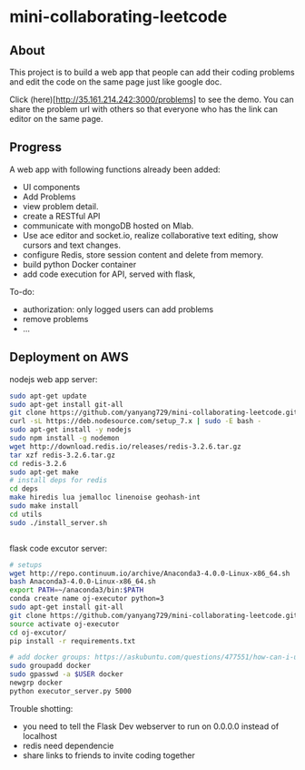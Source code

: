 # mini-collaborating-leetcode

## About
This project is to build a web app that people can add their coding problems and edit the code on the same page just like google doc. 

Click (here)[http://35.161.214.242:3000/problems] to see the demo. You can share the problem url with others so that everyone who has the link can editor on the same page.

## Progress
A web app with following functions already been added:
- UI components
- Add Problems
- view problem detail.
- create a RESTful API
- communicate with mongoDB hosted on Mlab.
- Use ace editor and socket.io, realize collaborative text editing, show cursors and text changes.
- configure Redis, store session content and delete from memory. 
- build python Docker container
- add code execution for API, served with flask, 

To-do:
- authorization: only logged users can add problems
- remove problems
- ...


## Deployment on AWS
nodejs web app server:
```bash
sudo apt-get update
sudo apt-get install git-all
git clone https://github.com/yanyang729/mini-collaborating-leetcode.git
curl -sL https://deb.nodesource.com/setup_7.x | sudo -E bash -
sudo apt-get install -y nodejs
sudo npm install -g nodemon
wget http://download.redis.io/releases/redis-3.2.6.tar.gz
tar xzf redis-3.2.6.tar.gz
cd redis-3.2.6
sudo apt-get make
# install deps for redis
cd deps
make hiredis lua jemalloc linenoise geohash-int
sudo make install
cd utils
sudo ./install_server.sh



```

flask code excutor server:
```bash
# setups
wget http://repo.continuum.io/archive/Anaconda3-4.0.0-Linux-x86_64.sh
bash Anaconda3-4.0.0-Linux-x86_64.sh
export PATH=~/anaconda3/bin:$PATH
conda create name oj-executor python=3
sudo apt-get install git-all
git clone https://github.com/yanyang729/mini-collaborating-leetcode.git
source activate oj-executor
cd oj-excutor/
pip install -r requirements.txt 

# add docker groups: https://askubuntu.com/questions/477551/how-can-i-use-docker-without-sudo
sudo groupadd docker
sudo gpasswd -a $USER docker
newgrp docker
python executor_server.py 5000
```


Trouble shotting:
- you need to tell the Flask Dev webserver to run on 0.0.0.0 instead of localhost
- redis need dependencie
- share links to friends to invite coding together
